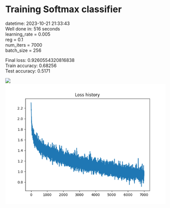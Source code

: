 # Training Softmax classifier  
datetime: 2023-10-21 21:33:43  
Well done in: 516 seconds  
learning_rate = 0.005  
reg = 0.1  
num_iters = 7000  
batch_size = 256  

Final loss: 0.9260554320816838   
Train accuracy: 0.68256   
Test accuracy: 0.5171  

<img src="weights.png">  
<br>
<img src="loss.png">
